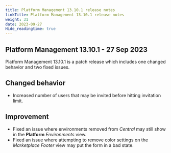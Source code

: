```yaml
---
title: Platform Management 13.10.1 release notes
linkTitle: Platform Management 13.10.1 release notes
weight: 31
date: 2023-09-27
Hide_readingtime: true
---
```


## Platform Management 13.10.1 - 27 Sep 2023

Platform Management 13.10.1 is a patch release which includes one changed behavior and two fixed issues.

## Changed behavior

* Increased number of users that may be invited before hitting invitation limit.

## Improvement

* Fixed an issue where environments removed from *Central* may still show in the **Platform** *Environments* view.
* Fixed an issue where attempting to remove color settings on the *Marketplace Footer* view may put the form in a bad state.
